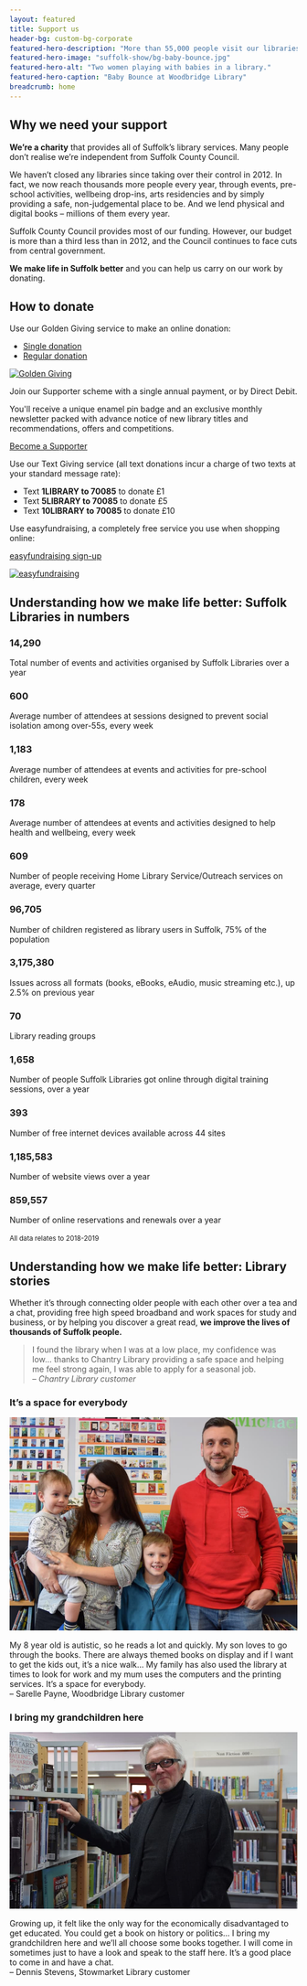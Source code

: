 ```yaml
---
layout: featured
title: Support us
header-bg: custom-bg-corporate
featured-hero-description: "More than 55,000 people visit our libraries every week. We tackle social isolation, improve wellbeing and inform &amp; entertain. Help us continue to make life better for the people of Suffolk."
featured-hero-image: "suffolk-show/bg-baby-bounce.jpg"
featured-hero-alt: "Two women playing with babies in a library."
featured-hero-caption: "Baby Bounce at Woodbridge Library"
breadcrumb: home
---
```


## Why we need your support

**We’re a charity** that provides all of Suffolk’s library services. Many people don’t realise we’re independent from Suffolk County Council.

We haven’t closed any libraries since taking over their control in 2012. In fact, we now reach thousands more people every year, through events, pre-school activities, wellbeing drop-ins, arts residencies and by simply providing a safe, non-judgemental place to be. And we lend physical and digital books – millions of them every year.

Suffolk County Council provides most of our funding. However, our budget is more than a third less than in 2012, and the Council continues to face cuts from central government.

**We make life in Suffolk better** and you can help us carry on our work by donating.

## How to donate

Use our Golden Giving service to make an online donation:

- <a href="https://www.goldengiving.com/secure/donation/suffolk-libraries">Single donation</a>
- <a href="https://www.goldengiving.com/secure/direct-debit/create/suffolk-libraries">Regular donation</a>

<a href="https://www.goldengiving.com/secure/donation/suffolk-libraries"><img src="https://www.suffolklibraries.co.uk/images/support-us/golden-giving-small.png" alt="Golden Giving"></a>

Join our Supporter scheme with a single annual payment, or by Direct Debit.

You'll receive a unique enamel pin badge and an exclusive monthly newsletter packed with advance notice of new library titles and recommendations, offers and competitions.

<a href="/support-us/become-a-supporter/">Become a Supporter</a>

Use our Text Giving service (all text donations incur a charge of two texts at your standard message rate):

- Text **1LIBRARY to 70085** to donate £1
- Text **5LIBRARY to 70085** to donate £5
- Text **10LIBRARY to 70085** to donate £10

Use easyfundraising, a completely free service you use when shopping online:

<a href="https://www.easyfundraising.org.uk/causes/suffolklibrariesips/">easyfundraising sign-up</a>

<a href="https://www.goldengiving.com/secure/donation/suffolk-libraries"><img src="https://www.suffolklibraries.co.uk/images/support-us/easyfundraising-logo.png" alt="easyfundraising"></a>

## Understanding how we make life better: Suffolk Libraries in numbers

### 14,290

Total number of events and activities organised by Suffolk Libraries over a year

### 600

Average number of attendees at sessions designed to prevent social isolation among over-55s, every week

### 1,183

Average number of attendees at events and activities for pre-school children, every week

### 178

Average number of attendees at events and activities designed to help health and wellbeing, every week

### 609

Number of people receiving Home Library Service/Outreach services on average, every quarter

### 96,705

Number of children registered as library users in Suffolk, 75% of the population

### 3,175,380

Issues across all formats (books, eBooks, eAudio, music streaming etc.), up 2.5% on previous year

### 70

Library reading groups

### 1,658

Number of people Suffolk Libraries got online through digital training sessions, over a year

### 393

Number of free internet devices available across 44 sites

### 1,185,583

Number of website views over a year

### 859,557

Number of online reservations and renewals over a year


<small>All data relates to 2018-2019</small>

## Understanding how we make life better: Library stories

Whether it’s through connecting older people with each other over a tea and a chat, providing free high speed broadband and work spaces for study and business, or by helping you discover a great read, **we improve the lives of thousands of Suffolk people.**

<blockquote>I found the library when I was at a low place, my confidence was low&hellip; thanks to Chantry Library providing a safe space and helping me feel strong again, I was able to apply for a seasonal job. <br>– <cite>Chantry Library customer</cite></blockquote>

### It’s a space for everybody

<img alt="Sarell Payne and family in a library" src="/images/case-studies/sarelle2.jpg">

My 8 year old is autistic, so he reads a lot and quickly. My son loves to go through the books. There are always themed books on display and if I want to get the kids out, it’s a nice walk&hellip; My family has also used the library at times to look for work and my mum uses the computers and the printing services. It’s a space for everybody. <br>– Sarelle Payne, Woodbridge Library customer</cite>

### I bring my grandchildren here

<img alt="Sarell Payne and family in a library" src="/images/case-studies/dennis.jpg">

Growing up, it felt like the only way for the economically disadvantaged to get educated. You could get a book on history or politics&hellip; I bring my grandchildren here and we’ll all choose some books together. I will come in sometimes just to have a look and speak to the staff here. It’s a good place to come in and have a chat. <br>– Dennis Stevens, Stowmarket Library customer</cite>
